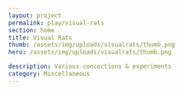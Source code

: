 ```yaml
---
layout: project
permalink: play/visual-rats
section: home
title: Visual Rats
thumb: /assets/img/uploads/visualrats/thumb.png
hero: /assets/img/uploads/visualrats/thumb.png

description: Various concoctions & experiments
category: Miscellaneous
---
```

